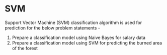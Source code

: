 # SVM

Support Vector Machine (SVM) classification algorithm is used for prediction for the below problem statements -

1. Prepare a classification model using Naive Bayes for salary data 
2. Prepare a classification model using SVM for predicting the burned area  of the forest
